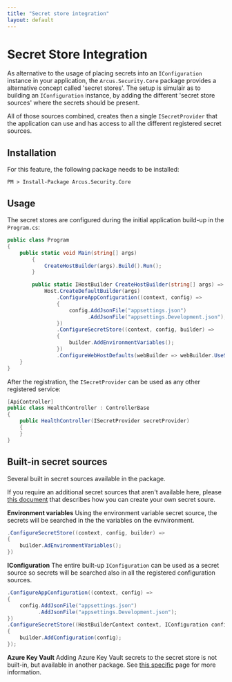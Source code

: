 ```yaml
---
title: "Secret store integration"
layout: default
---
```


# Secret Store Integration
As alternative to the usage of placing secrets into an `IConfiguration` instance in your application, the `Arcus.Security.Core` package provides a alternative concept called 'secret stores'.
The setup is simulair as to building an `IConfiguration` instance, by adding the different 'secret store sources' where the secrets should be present.

All of those sources combined, creates then a single `ISecretProvider` that the application can use and has access to all the different registered secret sources.

## Installation
For this feature, the following package needs to be installed:

```shell
PM > Install-Package Arcus.Security.Core
```

## Usage
The secret stores are configured during the initial application build-up in the `Program.cs`:

```csharp
public class Program
{
    public static void Main(string[] args)
        {
            CreateHostBuilder(args).Build().Run();
        }

        public static IHostBuilder CreateHostBuilder(string[] args) =>
            Host.CreateDefaultBuilder(args)
                .ConfigureAppConfiguration((context, config) => 
                {
                    config.AddJsonFile("appsettings.json")
                          .AddJsonFile("appsettings.Development.json");
                })
                .ConfigureSecretStore((context, config, builder) =>
                {
                    builder.AddEnvironmentVariables();
                })
                .ConfigureWebHostDefaults(webBuilder => webBuilder.UseStartup<Startup>());
    }
}
```

After the registration, the `ISecretProvider` can be used as any other registered service:

```csharp
[ApiController]
public class HealthController : ControllerBase
{
    public HealthController(ISecretProvider secretProvider)
    {
    }
}
```

## Built-in secret sources
Several built in secret sources available in the package.

If you require an additional secret sources that aren't available here, please [this document](./create-new-secret-source) that describes how you can create your own secret soure.

**Environment variables**
Using the environment variable secret source, the secrets will be searched in the the variables on the evnvironment.

```csharp
.ConfigureSecretStore((context, config, builder) =>
{
    builder.AdEnvironmentVariables();
})
```

**IConfiguration**
The entire built-up `IConfiguration` can be used as a secret source so secrets will be searched also in all the registered configuration sources.

```csharp
.ConfigureAppConfiguration((context, config) => 
{
    config.AddJsonFile("appsettings.json")
          .AddJsonFile("appsettings.Development.json");
})
.ConfigureSecretStore((HostBuilderContext context, IConfiguration config, SecretStoreBuilder builder) =>
{
    builder.AddConfiguration(config);
});
```

**Azure Key Vault**
Adding Azure Key Vault secrets to the secret store is not built-in, but available in another package.
See [this specific](../key-vault/extensions/key-vault-secret-source) page for more information.